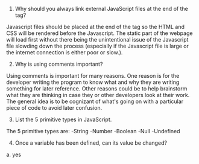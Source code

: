 1. Why should you always link external JavaScript files at the end of the <body> tag?

Javascript files should be placed at the end of the <body> tag so the HTML and CSS will be rendered before the Javascript. The static part of the webpage will load first without there being the unintentional issue of the Javascript file slowding down the process (especially if the Javascript file is large or the internet connection is either poor or slow.).

2. Why is using comments important?

Using comments is important for many reasons. One reason is for the developer writing the program to know what and why they are writing something for later reference. Other reasons could be to help brainstorm what they are thinking in case they or other developers look at their work. The general idea is to be cognizant of what's going on with a particular piece of code to avoid later confusion. 

3. List the 5 primitive types in JavaScript. 

The 5 primitive types are:
-String
-Number
-Boolean
-Null
-Undefined

4. Once a variable has been defined, can its value be changed?

a. yes



